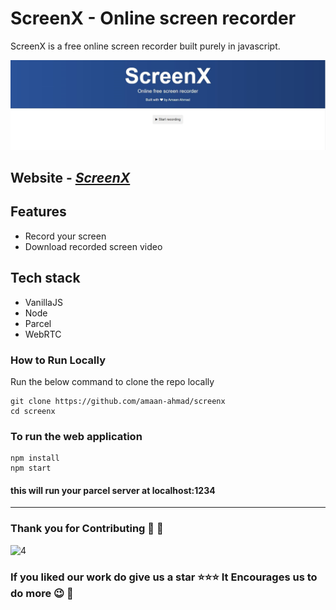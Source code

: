 # ScreenX - Online screen recorder

ScreenX is a free online screen recorder built purely in javascript.

![ScreenX](readme-assets/screenx-front.JPG)


## Website - <em>[ScreenX](https://screenx.netlify.app/)</em>

## Features

- Record your screen
- Download recorded screen video

## Tech stack

- VanillaJS
- Node
- Parcel
- WebRTC

### How to Run Locally

Run the below command to clone the repo locally

```
git clone https://github.com/amaan-ahmad/screenx
cd screenx
```

### To run the web application

```
npm install
npm start
```

#### this will run your parcel server at localhost:1234

---

### Thank you for Contributing :pray: :dizzy:

![4](https://contributors-img.web.app/image?repo=amaan-ahmad/screenx)

### If you liked our work do give us a star :star::star::star: It Encourages us to do more :wink: :dizzy:
